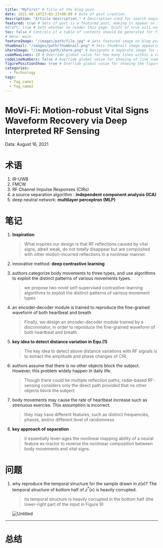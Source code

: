 ```yaml
---
title: "Myfirst" # Title of the blog post.
date: 2021-08-18T23:03:27+08:00 # Date of post creation.
description: "Article description." # Description used for search engine.
featured: true # Sets if post is a featured post, making it appear on the sidebar. A featured post won't be listed on the sidebar if it's the current page
#draft: true # Sets whether to render this page. Draft of true will not be rendered.
toc: false # Controls if a table of contents should be generated for first-level links automatically.
# menu: main
featureImage: "/images/path/file.jpg" # Sets featured image on blog post.
thumbnail: "/images/path/thumbnail.png" # Sets thumbnail image appearing inside card on homepage.
shareImage: "/images/path/share.png" # Designate a separate image for social media sharing.
codeMaxLines: 10 # Override global value for how many lines within a code block before auto-collapsing.
codeLineNumbers: false # Override global value for showing of line numbers within code block.
figurePositionShow: true # Override global value for showing the figure label.
categories:
  - Technology
tags:
  - Tag_name1
  - Tag_name2
---
```


# MoVi-Fi: Motion-robust Vital Signs Waveform Recovery via Deep Interpreted RF Sensing

Data: August 16, 2021

# 术语

1. IR-UWB
2. FMCW
3. RF Channel Impulse Responses (CIRs)
4. a source separation algorithm : **independent component analysis (ICA)**
5. deep neutral  network: **multilayer perceptron (MLP)**

# 笔记

1. **Inspiration**

    > What inspires our design is that RF reflections caused by vital signs, albeit weak, do not totally disappear but are composited with other motion-incurred reflections in a nonlinear manner.

2. innovative method: **deep contrastive learning**
3. authors categorize body movements to three types, and use algorithms to exploit the distinct patterns of various movements types.

    > we propose two novel self-supervised contrastive-learning algorithms to exploit the distinct patterns of various movement types

4. an encoder-decoder module is trained to reproduce the fine-grained waveform of both heartbeat and breath

    > Finally, we design an encoder-decoder module trained by a discriminator, in order to reproduce the fine-grained waveform of both heartbeat and breath.

5. **key idea to detect distance variation in Equ.(1)**

    > The key idea to detect above distance variations with RF signals is to extract the amplitude and phase changes of CIR.

6. authors assume that there is no other objects block the subject. However, this problem widely happen in daily life. 

    > Though there could be multiple reflection paths, radar-based RF-sensing considers only the direct path provided that no other objects block the subject

7. body movements may cause the rate of heartbeat increase such as strenuous exercise. This assumption is incorrect. 

    > they may have different features, such as distinct frequencies, phases, and/or different level of randomness

8. **key approach of separation**

    > it essentially lever-ages the nonlinear mapping ability of a neural feature ex-tractor to reverse the nonlinear composition between body movements and vital signs.

# 问题

1. why reproduce the temporal structure for the sample drawn in $z(x)$? The temporal structure of  bottom half of  $z^{*}(x)$  is heavily corrupted.

    > its temporal structure is heavily corrupted in the bottom half (the lower-right part of the input in Figure 9)

    ![Untitled](/images/Untitled.png)

---

# 总结